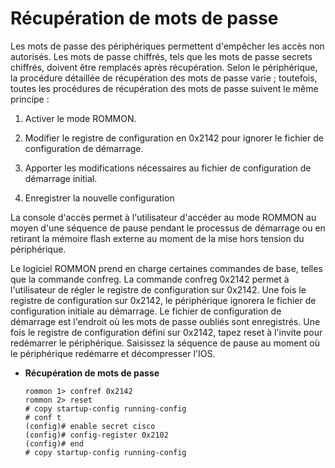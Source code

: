# Récupération de mots de passe

Les mots de passe des périphériques permettent d'empêcher les accès non autorisés. Les mots de passe chiffrés, tels que les mots de passe secrets chiffrés, doivent être remplacés après récupération. Selon le périphérique, la procédure détaillée de récupération des mots de passe varie ; toutefois, toutes les procédures de récupération des mots de passe suivent le même principe :

1. Activer le mode ROMMON.

2. Modifier le registre de configuration en 0x2142 pour ignorer le fichier de configuration de démarrage.

3. Apporter les modifications nécessaires au fichier de configuration de démarrage initial.

4. Enregistrer la nouvelle configuration

La console d'accès permet à l'utilisateur d'accéder au mode ROMMON au moyen d'une séquence de pause pendant le processus de démarrage ou en retirant la mémoire flash externe au moment de la mise hors tension du périphérique.

Le logiciel ROMMON prend en charge certaines commandes de base, telles que la commande confreg. La commande confreg 0x2142 permet à l'utilisateur de régler le registre de configuration sur 0x2142. Une fois le registre de configuration sur 0x2142, le périphérique ignorera le fichier de configuration initiale au démarrage. Le fichier de configuration de démarrage est l'endroit où les mots de passe oubliés sont enregistrés. Une fois le registre de configuration défini sur 0x2142, tapez reset à l'invite pour redémarrer le périphérique. Saisissez la séquence de pause au moment où le périphérique redémarre et décompresser l'IOS.

* **Récupération de mots de passe**
	```
	rommon 1> confref 0x2142
	rommon 2> reset
	# copy startup-config running-config
	# conf t
	(config)# enable secret cisco
	(config)# config-register 0x2102
	(config)# end
	# copy startup-config running-config
	```
